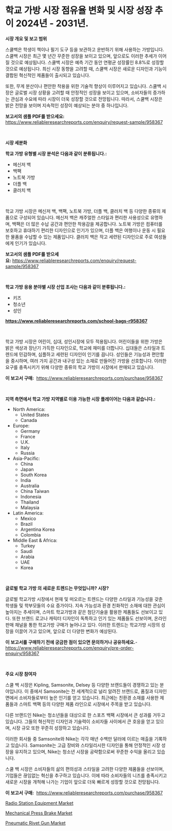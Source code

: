 <p><h1>학교 가방 시장 점유율 변화 및 시장 성장 추이 2024년 - 2031년.</h1></p><p><strong>시장 개요 및 보고 범위</strong></p>
<p><p>스쿨백은 학생이 책이나 필기 도구 등을 보관하고 운반하기 위해 사용하는 가방입니다. 스쿨백 시장은 최근 몇 년간 꾸준한 성장을 보이고 있으며, 앞으로도 이러한 추세가 이어질 것으로 예상됩니다. 스쿨백 시장은 예측 기간 동안 연평균 성장률인 8.8%로 성장할 것으로 예상됩니다. 최신 시장 동향을 고려할 때, 스쿨백 시장은 새로운 디자인과 기능이 결합된 혁신적인 제품들이 출시되고 있습니다.</p><p>또한, 무게 분산이나 편안한 착용을 위한 기술적 향상이 이루어지고 있습니다. 스쿨백 시장은 글로벌 시장 상황을 고려할 때 안정적인 성장을 보이고 있으며, 소비자들의 증가하는 관심과 수요에 따라 시장이 더욱 성장할 것으로 전망됩니다. 따라서, 스쿨백 시장은 밝은 전망을 보이며 지속적인 성장이 예상되는 분야 중 하나입니다.</p></p>
<p><strong>보고서의 샘플 PDF를 받으세요:</strong> <a href="https://www.reliableresearchreports.com/enquiry/request-sample/958367">https://www.reliableresearchreports.com/enquiry/request-sample/958367</a></p>
<p>&nbsp;</p>
<p><strong>시장 세분화</strong></p>
<p><strong>학교 가방 유형별 시장 분석은 다음과 같이 분류됩니다.:</strong></p>
<p><ul><li>메신저 백</li><li>백팩</li><li>노트북 가방</li><li>더플 백</li><li>클러치 백</li></ul></p>
<p>&nbsp;</p>
<p><p>학교 가방 시장은 메신저 백, 백팩, 노트북 가방, 더플 백, 클러치 백 등 다양한 종류의 제품으로 구성되어 있습니다. 메신저 백은 캐주얼한 스타일과 편리한 사용성으로 유명하며, 백팩은 더 많은 수납 공간과 편안한 착용감을 제공합니다. 노트북 가방은 컴퓨터를 보호하고 휴대하기 편리한 디자인으로 인기가 있으며, 더플 백은 여행이나 운동 시 필요한 물품을 수납할 수 있는 제품입니다. 클러치 백은 작고 세련된 디자인으로 주로 여성들에게 인기가 있습니다.</p></p>
<p><strong>보고서의 샘플 PDF를 받으세요:</strong>&nbsp;<a href="https://www.reliableresearchreports.com/enquiry/request-sample/958367">https://www.reliableresearchreports.com/enquiry/request-sample/958367</a></p>
<p>&nbsp;</p>
<p><strong> 학교 가방 응용 분야별 시장 산업 조사는 다음과 같이 분류됩니다.:</strong></p>
<p><ul><li>키즈</li><li>청소년</li><li>성인</li></ul></p>
<p><strong><a href="https://www.reliableresearchreports.com/school-bags-r958367">https://www.reliableresearchreports.com/school-bags-r958367</a></strong></p>
<p>&nbsp;</p>
<p><p>학교 가방 시장은 어린이, 십대, 성인시장에 모두 적용됩니다. 어린이들을 위한 가방은 밝은 색상과 장난기 가득한 디자인으로, 학교에 재미를 더합니다. 십대들은 스타일과 트렌드에 민감하며, 심플하고 세련된 디자인이 인기를 끕니다. 성인들은 기능성과 편안함을 중시하며, 여러 가지 공간과 내구성 있는 소재로 만들어진 가방을 선호합니다. 이러한 요구를 충족시키기 위해 다양한 종류의 학교 가방이 시장에서 판매되고 있습니다.</p></p>
<p><strong>이 보고서 구매:</strong>&nbsp; <a href="https://www.reliableresearchreports.com/purchase/958367">https://www.reliableresearchreports.com/purchase/958367</a></p>
<p>&nbsp;</p>
<p><strong>지역 측면에서 학교 가방 지역별로 이용 가능한 시장 플레이어는 다음과 같습니다.:</strong></p>
<p><ul>
    <li>
        North America:
        <ul>
            <li>United States</li>
            <li>Canada</li>
        </ul>
    </li>
    <li>
        Europe:
        <ul>
            <li>Germany</li>
            <li>France</li>
            <li>U.K.</li>
            <li>Italy</li>
            <li>Russia</li>
        </ul>
    </li>
    <li>
        Asia-Pacific:
        <ul>
            <li>China</li>
            <li>Japan</li>
            <li>South Korea</li>
            <li>India</li>
            <li>Australia</li>
            <li>China Taiwan</li>
            <li>Indonesia</li>
            <li>Thailand</li>
            <li>Malaysia</li>
        </ul>
    </li>
    <li>
        Latin America:
        <ul>
            <li>Mexico</li>
            <li>Brazil</li>
            <li>Argentina Korea</li>
            <li>Colombia</li>
        </ul>
    </li>
    <li>
        Middle East & Africa:
        <ul>
            <li>Turkey</li>
            <li>Saudi</li>
            <li>Arabia</li>
            <li>UAE</li>
            <li>Korea</li>
        </ul>
    </li>
    </ul></p>
<p>&nbsp;</p>
<p><strong>글로벌 학교 가방 의 새로운 트렌드는 무엇입니까? 시장?</strong></p>
<p><p>글로벌 학교가방 시장에서 현재 및 떠오르는 트렌드는 다양한 스타일과 기능성을 갖춘 학생들 및 학부모들의 수요 증가이다. 지속 가능성과 환경 친화적인 소재에 대한 관심이 높아지는 추세이며, 스마트 학교가방과 같은 첨단기술을 활용한 제품들도 선보이고 있다. 또한 브랜드 로고나 캐릭터 디자인이 독특하고 인기 있는 제품들도 선보이며, 온라인 판매 채널을 통한 학교가방 구매가 늘어나고 있다. 이러한 트렌드는 학교가방 시장의 성장을 이끌어 가고 있으며, 앞으로 더 다양한 변화가 예상된다.</p></p>
<p><strong>이 보고서를 구매하기 전에 궁금한 점이 있으면 문의하거나 공유하세요.</strong>- <a href="https://www.reliableresearchreports.com/enquiry/pre-order-enquiry/958367">https://www.reliableresearchreports.com/enquiry/pre-order-enquiry/958367</a></p>
<p>&nbsp;</p>
<p><strong>주요 시장 참여자</strong></p>
<p><p>스쿨 백 시장은 Kipling, Samsonite, Delsey 등 다양한 브랜드들이 경쟁하고 있는 분야입니다. 이 중에서 Samsonite는 전 세계적으로 널리 알려진 브랜드로, 품질과 디자인 면에서 소비자들로부터 높은 인기를 얻고 있습니다. 최근에는 친환경 소재를 사용한 제품들과 스마트 백팩 등의 다양한 제품 라인으로 시장에서 주목을 받고 있습니다. </p><p>다른 브랜드인 Nike는 청소년들을 대상으로 한 스포츠 백팩 시장에서 큰 성과를 거두고 있습니다. 그들의 혁신적인 디자인과 기술력이 소비자들 사이에서 큰 호응을 얻고 있으며, 시장 규모 또한 꾸준히 성장하고 있습니다.</p><p>이러한 회사들 중 Samsonite와 Nike는 각각 매년 수백만 달러에 이르는 매출을 기록하고 있습니다. Samsonite는 고급 장비와 스타일리시한 디자인을 통해 안정적인 시장 성장을 유지하고 있으며, Nike는 청소년 시장을 공략함으로써 꾸준한 수익을 올리고 있습니다.</p><p>스쿨 백 시장은 소비자들의 삶의 편의성과 스타일을 고려한 다양한 제품들을 선보이며, 기업들은 끊임없는 혁신을 추구하고 있습니다. 이에 따라 소비자들의 니즈를 충족시키고 새로운 시장을 개척해 나가는 기업이 앞으로 더욱 빠르게 성장할 것으로 전망됩니다.</p></p>
<p><strong>이 보고서 구매:</strong>&nbsp;&nbsp;<a href="https://www.reliableresearchreports.com/purchase/958367">https://www.reliableresearchreports.com/purchase/958367</a></p>
<p><p><a href="https://github.com/kosella/Market-Research-Report-List-2/blob/main/radio-station-equipment-market.md">Radio Station Equipment Market</a></p><p><a href="https://github.com/nathandecarvalho/Market-Research-Report-List-2/blob/main/mechanical-press-brake-market.md">Mechanical Press Brake Market</a></p><p><a href="https://github.com/kufem1/Market-Research-Report-List-2/blob/main/pneumatic-rivet-gun-market.md">Pneumatic Rivet Gun Market</a></p></p>